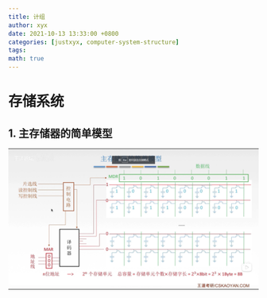 ```yaml
---
title: 计组
author: xyx
date: 2021-10-13 13:33:00 +0800
categories: [justxyx, computer-system-structure]
tags:
math: true
---
```

# 存储系统

## 1. 主存储器的简单模型
  ![p1](/assets/img/2021.10/p1.png)
  